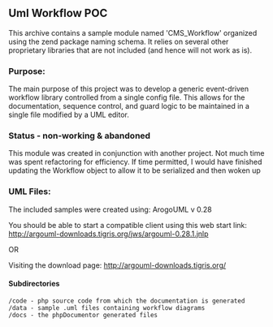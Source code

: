 ## Uml Workflow POC

This archive contains a sample module named 'CMS_Workflow' organized using the zend package naming schema.
It relies on several other proprietary libraries that are not included (and hence will not work as is).

### Purpose:

  The main purpose of this project was to develop a generic event-driven workflow library controlled from a single config file.
  This allows for the documentation, sequence control, and guard logic to be maintained in a single file modified by a UML editor.

### Status - non-working & abandoned

  This module was created in conjunction with another project. Not much time was spent refactoring for efficiency.
  If time permitted, I would have finished updating the Workflow object to allow it to be serialized and then woken up 

### UML Files:

The included samples were created using: ArogoUML v 0.28

You should be able to start a compatible client using this web start link: 
http://argouml-downloads.tigris.org/jws/argouml-0.28.1.jnlp

OR

Visiting the download page: 
http://argouml-downloads.tigris.org/

#### Subdirectories

    /code - php source code from which the documentation is generated
    /data - sample .uml files containing workflow diagrams
    /docs - the phpDocumentor generated files

